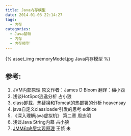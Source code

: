 ```yaml
---
title: Java内存模型
date: 2014-01-03 22:14:27
tags: 
  - 内存
categories: 
  - Java基础
  - 内存
  - 内存模型
---
```


{% asset_img  memoryModel.jpg  Java内存模型 %}

## 参考:

1. JVM内部原理 原文作者：James D Bloom 翻译：梅小西
2. 浅谈HotSpot逃逸分析 占小狼
3. class卸载、热替换和Tomcat的热部署的分析 heavensay
4. java自定义classloader引发的思考 editice
5. 《深入理解java虚拟机》 第二章 周志明
6. 浅谈Java String内幕 占小狼
7. [JMM和底层实现原理](https://www.jianshu.com/p/8a58d8335270)  王侦 未
